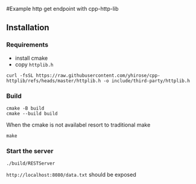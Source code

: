 #Example  http get endpoint with cpp-http-lib  
## Installation  
### Requirements  
  - install cmake  
  - copy `httplib.h`  
```
curl -fsSL https://raw.githubusercontent.com/yhirose/cpp-httplib/refs/heads/master/httplib.h -o include/third-party/httplib.h
```
### Build  
```
cmake -B build
cmake --build build
```
When the cmake is not availabel resort to traditional make  
```
make
```
### Start the server  
```
./build/RESTServer
```
`http://localhost:8080/data.txt` should be exposed
